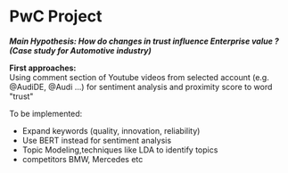 # PwC Project   
***Main Hypothesis: How do changes in trust influence Enterprise value ? (Case study for Automotive industry)***  

**First approaches:**    
Using comment section of Youtube videos from selected account (e.g. @AudiDE, @Audi ...) for sentiment analysis and proximity score to  word "trust"  

To be implemented:   
- Expand keywords (quality, innovation, reliability)  
- Use BERT instead for sentiment analysis  
- Topic Modeling,techniques like LDA to identify topics  
- competitors BMW, Mercedes etc  
